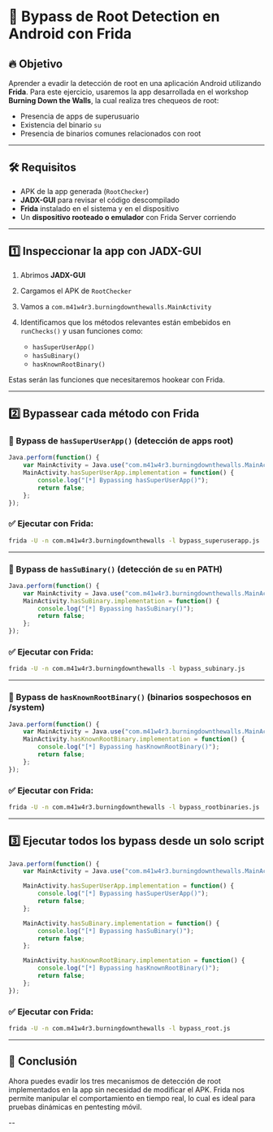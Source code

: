 # 📖 Bypass de Root Detection en Android con Frida

## 🔥 Objetivo

Aprender a evadir la detección de root en una aplicación Android utilizando **Frida**. Para este ejercicio, usaremos la app desarrollada en el workshop **Burning Down the Walls**, la cual realiza tres chequeos de root:

* Presencia de apps de superusuario
* Existencia del binario `su`
* Presencia de binarios comunes relacionados con root

---

## 🛠 Requisitos

* APK de la app generada (`RootChecker`)
* **JADX-GUI** para revisar el código descompilado
* **Frida** instalado en el sistema y en el dispositivo
* Un **dispositivo rooteado o emulador** con Frida Server corriendo

---

## 1️⃣ Inspeccionar la app con JADX-GUI

1. Abrimos **JADX-GUI**
2. Cargamos el APK de `RootChecker`
3. Vamos a `com.m41w4r3.burningdownthewalls.MainActivity`
4. Identificamos que los métodos relevantes están embebidos en `runChecks()` y usan funciones como:

   * `hasSuperUserApp()`
   * `hasSuBinary()`
   * `hasKnownRootBinary()`

Estas serán las funciones que necesitaremos hookear con Frida.

---

## 2️⃣ Bypassear cada método con Frida

### 🔹 Bypass de `hasSuperUserApp()` (detección de apps root)

```javascript
Java.perform(function() {
    var MainActivity = Java.use("com.m41w4r3.burningdownthewalls.MainActivity");
    MainActivity.hasSuperUserApp.implementation = function() {
        console.log("[*] Bypassing hasSuperUserApp()");
        return false;
    };
});
```

### ✅ Ejecutar con Frida:

```bash
frida -U -n com.m41w4r3.burningdownthewalls -l bypass_superuserapp.js
```

---

### 🔹 Bypass de `hasSuBinary()` (detección de `su` en PATH)

```javascript
Java.perform(function() {
    var MainActivity = Java.use("com.m41w4r3.burningdownthewalls.MainActivity");
    MainActivity.hasSuBinary.implementation = function() {
        console.log("[*] Bypassing hasSuBinary()");
        return false;
    };
});
```

### ✅ Ejecutar con Frida:

```bash
frida -U -n com.m41w4r3.burningdownthewalls -l bypass_subinary.js
```

---

### 🔹 Bypass de `hasKnownRootBinary()` (binarios sospechosos en /system)

```javascript
Java.perform(function() {
    var MainActivity = Java.use("com.m41w4r3.burningdownthewalls.MainActivity");
    MainActivity.hasKnownRootBinary.implementation = function() {
        console.log("[*] Bypassing hasKnownRootBinary()");
        return false;
    };
});
```

### ✅ Ejecutar con Frida:

```bash
frida -U -n com.m41w4r3.burningdownthewalls -l bypass_rootbinaries.js
```

---

## 3️⃣ Ejecutar todos los bypass desde un solo script

```javascript
Java.perform(function() {
    var MainActivity = Java.use("com.m41w4r3.burningdownthewalls.MainActivity");

    MainActivity.hasSuperUserApp.implementation = function() {
        console.log("[*] Bypassing hasSuperUserApp()");
        return false;
    };

    MainActivity.hasSuBinary.implementation = function() {
        console.log("[*] Bypassing hasSuBinary()");
        return false;
    };

    MainActivity.hasKnownRootBinary.implementation = function() {
        console.log("[*] Bypassing hasKnownRootBinary()");
        return false;
    };
});
```

### ✅ Ejecutar con Frida:

```bash
frida -U -n com.m41w4r3.burningdownthewalls -l bypass_root.js
```

---

## 🎯 Conclusión

Ahora puedes evadir los tres mecanismos de detección de root implementados en la app sin necesidad de modificar el APK. Frida nos permite manipular el comportamiento en tiempo real, lo cual es ideal para pruebas dinámicas en pentesting móvil.

--
